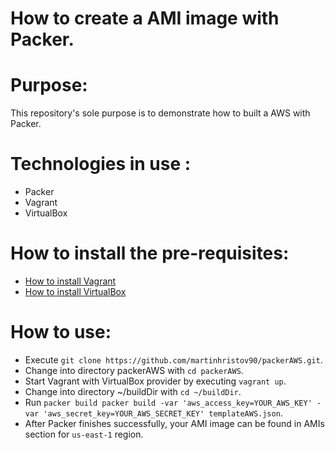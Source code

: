 # How to create a AMI image with Packer.

# Purpose:

This repository's sole purpose is to demonstrate how to built a AWS with Packer.

# Technologies in use :

- Packer
- Vagrant
- VirtualBox

# How to install the pre-requisites:

- [How to install Vagrant](https://www.vagrantup.com/docs/installation/)
- [How to install VirtualBox](https://www.virtualbox.org/manual/ch02.html)

# How to use:

- Execute `git clone https://github.com/martinhristov90/packerAWS.git`.
- Change into directory packerAWS with `cd packerAWS`.
- Start Vagrant with VirtualBox provider by executing `vagrant up`.
- Change into directory ~/buildDir with `cd ~/buildDir`.
- Run `packer build packer build -var 'aws_access_key=YOUR_AWS_KEY' -var 'aws_secret_key=YOUR_AWS_SECRET_KEY' templateAWS.json`.
- After Packer finishes successfully, your AMI image can be found in AMIs section for `us-east-1` region.